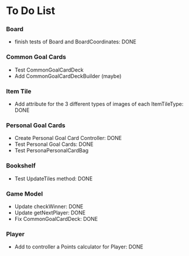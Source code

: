 # To Do List
### Board
- finish tests of Board and BoardCoordinates: DONE

### Common Goal Cards
- Test CommonGoalCardDeck
- Add CommonGoalCardDeckBuilder (maybe)

### Item Tile

- Add attribute for the 3 different types of images of each ItemTileType: DONE

### Personal Goal Cards
- Create Personal Goal Card Controller: DONE
- Test Personal Goal Cards: DONE
- Test PersonaPersonalCardBag 

### Bookshelf
- Test UpdateTiles method: DONE

### Game Model 
- Update checkWinner: DONE
- Update getNextPlayer: DONE
- Fix CommonGoalCardDeck: DONE

### Player
- Add to controller a Points calculator for Player: DONE







